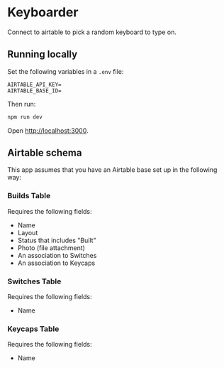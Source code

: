 # Keyboarder

Connect to airtable to pick a random keyboard to type on.

## Running locally

Set the following variables in a `.env` file:

```
AIRTABLE_API_KEY=
AIRTABLE_BASE_ID=
```

Then run:

```bash
npm run dev
```

Open [http://localhost:3000](http://localhost:3000).

## Airtable schema

This app assumes that you have an Airtable base set up in the following way:

### Builds Table

Requires the following fields:

- Name
- Layout
- Status that includes "Built"
- Photo (file attachment)
- An association to Switches
- An association to Keycaps

### Switches Table

Requires the following fields:

- Name

### Keycaps Table

Requires the following fields:

- Name
